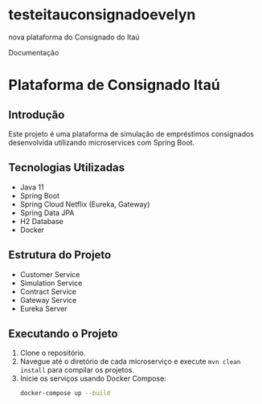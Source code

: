 # testeitauconsignadoevelyn
nova plataforma do Consignado do Itaú

Documentação

# Plataforma de Consignado Itaú

## Introdução
Este projeto é uma plataforma de simulação de empréstimos consignados desenvolvida utilizando microservices com Spring Boot.

## Tecnologias Utilizadas
- Java 11
- Spring Boot
- Spring Cloud Netflix (Eureka, Gateway)
- Spring Data JPA
- H2 Database
- Docker

## Estrutura do Projeto
- Customer Service
- Simulation Service
- Contract Service
- Gateway Service
- Eureka Server

## Executando o Projeto
1. Clone o repositório.
2. Navegue até o diretório de cada microserviço e execute `mvn clean install` para compilar os projetos.
3. Inicie os serviços usando Docker Compose:
   ```sh
   docker-compose up --build

